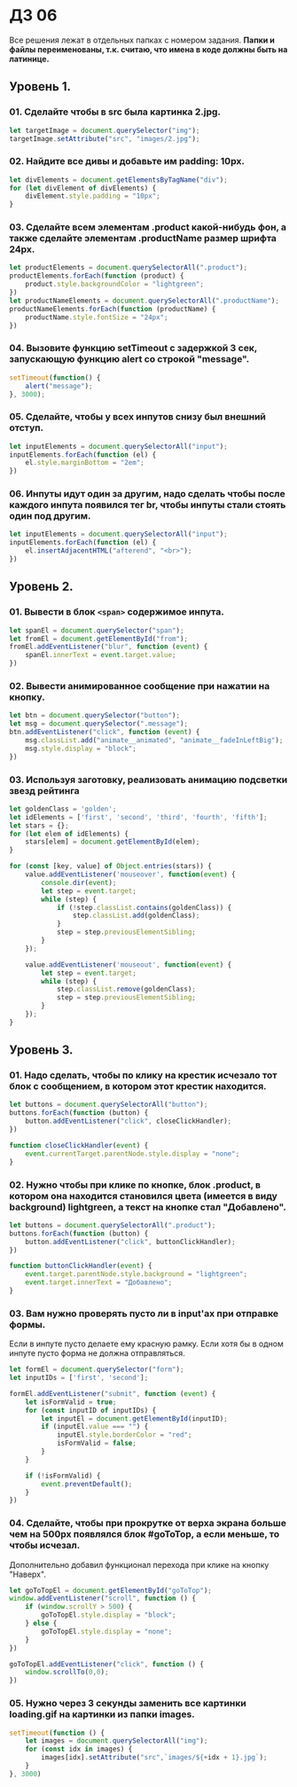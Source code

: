 # ДЗ 06

Все решения лежат в отдельных папках с номером задания. **Папки и файлы переименованы, т.к. считаю, что имена в коде должны быть на латинице.**

## Уровень 1.

### 01. Сделайте чтобы в src была картинка 2.jpg.
```javascript
let targetImage = document.querySelector("img");
targetImage.setAttribute("src", "images/2.jpg");
```

### 02. Найдите все дивы и добавьте им padding: 10px.
```javascript
let divElements = document.getElementsByTagName("div");
for (let divElement of divElements) {
    divElement.style.padding = "10px";
}
```

### 03. Сделайте всем элементам .product какой-нибудь фон, а также сделайте элементам .productName размер шрифта 24px.
```javascript
let productElements = document.querySelectorAll(".product");
productElements.forEach(function (product) {
    product.style.backgroundColor = "lightgreen";
})
let productNameElements = document.querySelectorAll(".productName");
productNameElements.forEach(function (productName) {
    productName.style.fontSize = "24px";
})
```

### 04. Вызовите функцию setTimeout с задержкой 3 сек, запускающую функцию alert со строкой "message".
```javascript
setTimeout(function() {
    alert("message");
}, 3000);
```

### 05. Сделайте, чтобы у всех инпутов снизу был внешний отступ.
```javascript
let inputElements = document.querySelectorAll("input");
inputElements.forEach(function (el) {
    el.style.marginBottom = "2em";
})
```

### 06. Инпуты идут один за другим, надо сделать чтобы после каждого инпута появился тег br, чтобы инпуты стали стоять один под другим.
```javascript
let inputElements = document.querySelectorAll("input");
inputElements.forEach(function (el) {
    el.insertAdjacentHTML("afterend", "<br>");
})
```

## Уровень 2.

### 01. Вывести в блок `<span>` содержимое инпута.
```javascript
let spanEl = document.querySelector("span");
let fromEl = document.getElementById("from");
fromEl.addEventListener("blur", function (event) {
    spanEl.innerText = event.target.value;
})
```

### 02. Вывести анимированное сообщение при нажатии на кнопку.
```javascript
let btn = document.querySelector("button");
let msg = document.querySelector(".message");
btn.addEventListener("click", function (event) {
    msg.classList.add("animate__animated", "animate__fadeInLeftBig");
    msg.style.display = "block";    
})
```

### 03. Используя заготовку, реализовать анимацию подсветки звезд рейтинга
```javascript
let goldenClass = 'golden';
let idElements = ['first', 'second', 'third', 'fourth', 'fifth'];
let stars = {};
for (let elem of idElements) {
    stars[elem] = document.getElementById(elem);
}

for (const [key, value] of Object.entries(stars)) {
    value.addEventListener('mouseover', function(event) {
        console.dir(event);
        let step = event.target;
        while (step) {
            if (!step.classList.contains(goldenClass)) {
                step.classList.add(goldenClass);
            }
            step = step.previousElementSibling;
        }
    });

    value.addEventListener('mouseout', function(event) {
        let step = event.target;
        while (step) {
            step.classList.remove(goldenClass);
            step = step.previousElementSibling;
        }
    });
}
```

## Уровень 3.

### 01. Надо сделать, чтобы по клику на крестик исчезало тот блок с сообщением, в котором этот крестик находится.
```javascript
let buttons = document.querySelectorAll("button");
buttons.forEach(function (button) {
    button.addEventListener("click", closeClickHandler);
})

function closeClickHandler(event) {
    event.currentTarget.parentNode.style.display = "none";
}
```

### 02. Нужно чтобы при клике по кнопке, блок .product, в котором она находится становился цвета (имеется в виду background) lightgreen, а текст на кнопке стал "Добавлено".
```javascript
let buttons = document.querySelectorAll(".product");
buttons.forEach(function (button) {
    button.addEventListener("click", buttonClickHandler);
})

function buttonClickHandler(event) {
    event.target.parentNode.style.background = "lightgreen";
    event.target.innerText = "Добавлено";
}
```

### 03. Вам нужно проверять пусто ли в input'ах при отправке формы.
Если в инпуте пусто делаете ему красную рамку. Если хотя бы в одном инпуте пусто форма не должна отправляться.
```javascript
let formEl = document.querySelector("form");
let inputIDs = ['first', 'second'];

formEl.addEventListener("submit", function (event) {
    let isFormValid = true;
    for (const inputID of inputIDs) {
        let inputEl = document.getElementById(inputID);
        if (inputEl.value === "") {
            inputEl.style.borderColor = "red";
            isFormValid = false;
        }
    }

    if (!isFormValid) {
        event.preventDefault();
    }
})
```

### 04. Сделайте, чтобы при прокрутке от верха экрана больше чем на 500px появлялся блок #goToTop, а если меньше, то чтобы исчезал.
Дополнительно добавил функционал перехода при клике на кнопку "Наверх".
```javascript
let goToTopEl = document.getElementById("goToTop");
window.addEventListener("scroll", function () {
    if (window.scrollY > 500) {
        goToTopEl.style.display = "block";
    } else {
        goToTopEl.style.display = "none";
    }
})

goToTopEl.addEventListener("click", function () {
    window.scrollTo(0,0);
})
```

### 05. Нужно через 3 секунды заменить все картинки loading.gif на картинки из папки images.
```javascript
setTimeout(function () {
    let images = document.querySelectorAll("img");
    for (const idx in images) {
        images[idx].setAttribute("src",`images/${+idx + 1}.jpg`);
    }
}, 3000)
```